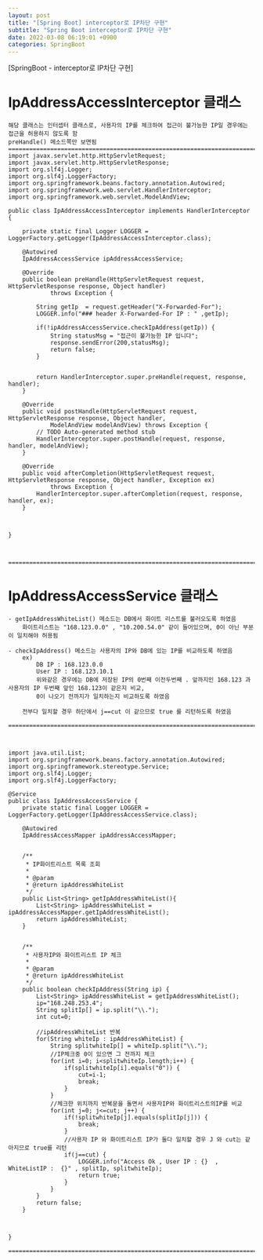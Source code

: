 ```yaml
---
layout: post
title: "[Spring Boot] interceptor로 IP차단 구현"
subtitle: "Spring Boot interceptor로 IP차단 구현"
date: 2022-03-08 06:19:01 +0900
categories: SpringBoot
---
```

[SpringBoot - interceptor로 IP차단 구현]	
	


# IpAddressAccessInterceptor 클래스
	해당 클래스는 인터셉터 클래스로, 사용자의 IP를 체크하여 접근이 불가능한 IP일 경우에는 접근을 허용하지 않도록 함
	preHandle() 메소드쪽만 보면됨
	==================================================================================================================================================
	import javax.servlet.http.HttpServletRequest;
	import javax.servlet.http.HttpServletResponse;
	import org.slf4j.Logger;
	import org.slf4j.LoggerFactory;
	import org.springframework.beans.factory.annotation.Autowired;
	import org.springframework.web.servlet.HandlerInterceptor;
	import org.springframework.web.servlet.ModelAndView;
	
	public class IpAddressAccessInterceptor implements HandlerInterceptor  {

		private static final Logger LOGGER = LoggerFactory.getLogger(IpAddressAccessInterceptor.class);
		
		@Autowired
		IpAddressAccessService ipAddressAccessService;

		@Override
		public boolean preHandle(HttpServletRequest request, HttpServletResponse response, Object handler)
				throws Exception {
			
			String getIp  = request.getHeader("X-Forwarded-For");
			LOGGER.info("### header X-Forwarded-For IP : " ,getIp);
			
			if(!ipAddressAccessService.checkIpAddress(getIp)) {
				String statusMsg = "접근이 불가능한 IP 입니다";
				response.sendError(200,statusMsg);
				return false;
			}
			
			
			return HandlerInterceptor.super.preHandle(request, response, handler);
		}

		@Override
		public void postHandle(HttpServletRequest request, HttpServletResponse response, Object handler,
				ModelAndView modelAndView) throws Exception {
			// TODO Auto-generated method stub
			HandlerInterceptor.super.postHandle(request, response, handler, modelAndView);
		}

		@Override
		public void afterCompletion(HttpServletRequest request, HttpServletResponse response, Object handler, Exception ex)
				throws Exception {
			HandlerInterceptor.super.afterCompletion(request, response, handler, ex);
		}
		

		
	}	
	
	
	
	==================================================================================================================================================
	
	
	
# IpAddressAccessService 클래스
		
	- getIpAddressWhiteList() 메소드는 DB에서 화이트 리스트를 불러오도록 하였음
		화이트리스트는 "168.123.0.0" , "10.200.54.0" 같이 들어있으며, 0이 아닌 부분이 일치해야 허용됨
	
	- checkIpAddress() 메소드는 사용자의 IP와 DB에 있는 IP를 비교하도록 하였음
		ex) 
			DB IP : 168.123.0.0
			User IP : 168.123.10.1
			위와같은 경우에는 DB에 저장된 IP의 0번째 이전두번째 . 앞까지인 168.123 과 사용자의 IP 두번째 앞인 168.123이 같은지 비교,
			0이 나오기 전까지가 일치하는지 비교하도록 하였음
			
		전부다 일치할 경우 하단에서 j==cut 이 같으므로 true 를 리턴하도록 하였음	
	
	==================================================================================================================================================	



	import java.util.List;
	import org.springframework.beans.factory.annotation.Autowired;
	import org.springframework.stereotype.Service;
	import org.slf4j.Logger;
	import org.slf4j.LoggerFactory;

	@Service
	public class IpAddressAccessService {
		private static final Logger LOGGER = LoggerFactory.getLogger(IpAddressAccessService.class);

		@Autowired
		IpAddressAccessMapper ipAddressAccessMapper;
		
		
		/**
		 * IP화이트리스트 목록 조회
		 * 
		 * @param
		 * @return ipAddressWhiteList
		 */
		public List<String> getIpAddressWhiteList(){
			List<String> ipAddressWhiteList =  ipAddressAccessMapper.getIpAddressWhiteList();
			return ipAddressWhiteList;
		}
		
		
		/**
		 * 사용자IP와 화이트리스트 IP 체크
		 * 
		 * @param
		 * @return ipAddressWhiteList
		 */
		public boolean checkIpAddress(String ip) {
			List<String> ipAddressWhiteList = getIpAddressWhiteList();
			ip="168.248.253.4";
			String splitIp[] = ip.split("\\."); 
			int cut=0;

			//ipAddressWhiteList 반복
			for(String whiteIp : ipAddressWhiteList) {
				String splitwhiteIp[] = whiteIp.split("\\.");
				//IP체크중 0이 있으면 그 전까지 체크
				for(int i=0; i<splitwhiteIp.length;i++) {
					if(splitwhiteIp[i].equals("0")) {
						cut=i-1;
						break;
					}
				}
				//체크한 위치까지 반복문을 돌면서 사용자IP와 화이트리스트의IP를 비교
				for(int j=0; j<=cut; j++) {
					if(!splitwhiteIp[j].equals(splitIp[j])) {
						break;
					}
					//사용자 IP 와 화이트리스트 IP가 둘다 일치할 경우 J 와 cut는 같아지므로 true를 리턴
					if(j==cut) {
						LOGGER.info("Access Ok , User IP : {}  , WhiteListIP :  {}" , splitIp, splitwhiteIp);
						return true;
					}
				}
			}
			return false;
		}
		
		

	}
	
	==================================================================================================================================================	
